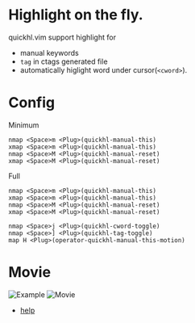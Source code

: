 # Highlight on the fly.
quickhl.vim support highlight for
* manual keywords
* `tag` in ctags generated file
* automatically higlight word under cursor(`<cword>`).

# Config
Minimum
```Vim
nmap <Space>m <Plug>(quickhl-manual-this)
xmap <Space>m <Plug>(quickhl-manual-this)
nmap <Space>M <Plug>(quickhl-manual-reset)
xmap <Space>M <Plug>(quickhl-manual-reset)
```

Full
```Vim
nmap <Space>m <Plug>(quickhl-manual-this)
xmap <Space>m <Plug>(quickhl-manual-this)
nmap <Space>M <Plug>(quickhl-manual-reset)
xmap <Space>M <Plug>(quickhl-manual-reset)

nmap <Space>j <Plug>(quickhl-cword-toggle)
nmap <Space>] <Plug>(quickhl-tag-toggle)
map H <Plug>(operator-quickhl-manual-this-motion)
```
  
# Movie
![Example](https://github.com/t9md/t9md/blob/master/img/vim-quickhl_anime.gif?raw=true)
![Movie](http://gifzo.net/xGOtmydHwZ.gif)
* [help](https://github.com/t9md/vim-quickhl/blob/master/doc/quickhl.txt)
